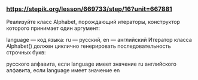 ### https://stepik.org/lesson/669733/step/16?unit=667881


Реализуйте класс Alphabet, порождающий итераторы, конструктор которого принимает один аргумент:


language — код языка: ru — русский, en — английский
Итератор класса Alphabet() должен циклично генерировать последовательность строчных букв:


русского алфавита, если language имеет значение ru
английского алфавита, если language имеет значение en
